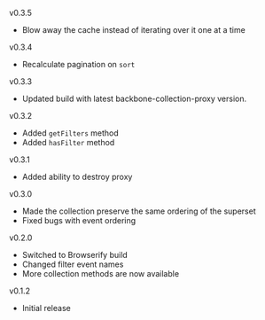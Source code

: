 v0.3.5

* Blow away the cache instead of iterating over it one at a time

v0.3.4

* Recalculate pagination on `sort`

v0.3.3

* Updated build with latest backbone-collection-proxy version.

v0.3.2

* Added `getFilters` method
* Added `hasFilter` method

v0.3.1

* Added ability to destroy proxy

v0.3.0

* Made the collection preserve the same ordering of the superset
* Fixed bugs with event ordering

v0.2.0

* Switched to Browserify build
* Changed filter event names
* More collection methods are now available

v0.1.2

* Initial release
